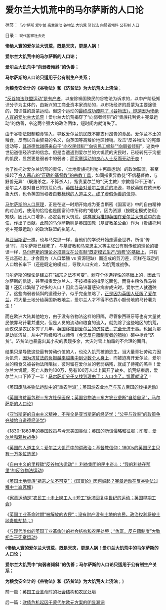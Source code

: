 # 爱尔兰大饥荒中的马尔萨斯的人口论

标签： `马尔萨斯` `爱尔兰` `宪章运动` `谷物法` `大饥荒` `济贫法` `向弱者倾斜` `公有制` `人口` 

目录： `现代国家社会史`

**惨绝人寰的爱尔兰大饥荒，既是天灾，更是人祸！**

**爱尔兰大饥荒中的马尔萨斯的人口论；**

**爱尔兰大饥荒中“向弱者倾斜”的伪善；**

**马尔萨斯的人口论只适用于公有制生产关系**；

**为粮食安全计的《谷物法》和《济贫法》为大饥荒火上浇油**；

[“反谷物法联盟运动”是有产者](../../../2011/12/11/利益集团的民主奋斗，自由主义的“反谷物法运动”.md)，以废除祸国殃民的谷物法为诉求的，以中产阶级知识分子为主体的，由新兴的工商业资本家资助的，以市场经济的启蒙为主要途径的，知识性的启蒙运动。但这个运动的[最终成功废除了《谷物法》，却是因为惨绝人寰的爱尔兰大饥荒](../../../2011/12/11/英国的民主，人道主义和讲政治.md)！爱尔兰大饥荒揭穿了“向弱者倾斜”的“贵族托利党＋宪章运动”的伪善，令这两个强大的政治团体，短时间内就消失了。

由于谷物法限制粮食输入，导致爱尔兰饥民既不能支付昂贵的食品，爱尔兰本土的粮食，反而以自由贸易的名义，向英国等高粮价地区倾销。攻击“反谷物法”的宪章运动等，[其道德优越感来自于“向农民倾斜”“向农民工倾斜”“向弱者倾斜](../../../2011/11/17/中外传统农村的革命游戏规则.md)”，这类中世纪道德经济学的信念。但是当遭遇到爱尔兰的大饥荒的灾民时，已经转死于沟壑的饥民，显然更是弱者中的弱者；[而宪章运动的良心人士反而无动于衷](../../../2011/12/11/宪章运动是愚昧的义和团，英国早期工会的成长.md)！

为了推托对爱尔兰饥荒的责任，（土地贵族托利党＋宪章运动）的政治联盟，甚至操起了[令人恶心的“正确的基督教”的宗教工具](../../../2011/4/2/爱尔兰大饥荒时侯的英国宗教歧视.md)，如同指责异教徒“不信基督教，与野兽无异”（既屠杀之，不算杀人），指责爱尔兰的“（天主教）宗教信仰不正确”，爱尔兰人要对自已的饥荒负责。[英国社会对爱尔兰饥荒的冷漠](../../../2011/12/10/英殖民帝国的“侵略”和自由主义“时代”.md)，导致英国在欧洲形象大伤，也令英国当权者[自我标榜的人道主义，成了虚假伪善的信仰](../../../2011/11/16/“信仰”“无私”“道德”“向弱者倾斜”的含义.md)。

[马尔萨斯的人口原理](../../../2010/12/25/计划生育正令整个中国社会瓦解.md)，正是在这一时期开始成为亚当斯密《国富论》中的自由精神的对台戏，使用的恰恰也是国富论中所称的“短缺”。因为资源（按既定模式使用）短缺，因此人口增多，必定会有大饥荒。[这样就为推卸英国在爱尔兰大饥荒中的责任](../../../2011/12/10/英国废除谷物法运动中的“重农学派”“炒楼”.md)，作出了贡献。此前的马尔萨斯则是英国国教（基督教圣公会）作为（贵族托利党＋宪章运动）的政治联盟的执笔人。

[与亚当斯密一样](../../../2011/12/10/道德经济学的“公平与效率”和亚当斯密的“自由精神”.md)，也与马克思一样，当他们的学说开始走遍全世界，所谓“传世”时，马尔萨斯已经死了。与基督教和马克思主义等主张公有制传统的理论的错误一样，[马尔萨斯的理论必须建立在公有制“既定模式生产/消费”的基础上](../../../2011/10/3/公民人口本身就是市场经济最大的财富.md)，只有在此基础上，才会因为（人口繁殖 vs
资源短缺）而造成的剪刀差，同样在既定的人口增长率下（还是既定的模式），导致人口灾难，如饥荒或战争。

马尔萨斯的理论是[建立在“祖宗之法不可变”，](../../../2011/12/11/宪章运动在反谷物法中瓦解，国富论因何崛起？.md)剥夺个体选择性的基础上的，因此马尔萨斯的信徒，甚至指责爱尔兰人，不按祖宗的指示吃面包，而将主粮依靠马铃薯！还因此繁殖了过多的人口！因此当马铃薯感染病害成灾时，爱尔兰人就遭殃了。这些向弱者倾斜的道德分子，似乎完全忽略了，[正是因为英国人征服了爱尔兰](../../../2011/10/31/基督教沙文主义欧洲中心论和种族主义，都服务于殖民主义.md)，将大量土地分给英国新教地主，爱尔兰人才不得不依靠小额份地的马铃薯为生！`

而在欧洲大陆其他地方，由于没有谷物法这样的阻隔，尽管象西班牙等也有大量贫民依靠马铃薯并遭灾，但是人员的流动和粮食的流入，就免除了这些地区的饥荒，而仅仅是农民多穷了几年。[英国移植到爱尔兰的济贫法，完全无济于事](../../../2011/12/10/英国济贫法社保，谷物法和马尔萨斯的人口论.md)。也因为那是劫贫济贫，从中产阶级和行业师傅（[今天反户籍制度者的猎物](../../../2010/3/6/为户籍制度正名，是民主启蒙的关键一环.md)）碗中抢食“济贫”。济贫法也暴露出其小灾的表现多余，大灾时雪上加霜的不合理的面目。

结果只是导致这些最有劳动价值的人，也沦入饥荒被迫逃生。当大量青壮劳动力因为饥荒，[因为济贫法的负担越来越集中到少数个人身上](../../../2010/12/6/社会的崩溃都是“中产阶级的崩溃”直到人吃人！.md)，而被迫离开爱尔兰，爱尔兰的粮食又被谷物法所阻拦，彼时留在爱尔兰的老弱病残，就成了待死的羔羊！爱尔兰大饥荒，死亡人数约100万，另有100万人以上离开了故乡。饥荒结束后，爱尔兰人口下降了一半！[马尔萨斯分子又找到理由了：人口少了，饥荒就没了](../../../2009/11/18/从发展的定义看马恩主义和两马人口论.md)！

《[英国废除谷物法运动中的“重农学派”；英国炒农业地产与东方帝国的炒楼运动](../../../2011/12/10/英国废除谷物法运动中的“重农学派”“炒楼”.md)》

《[英国济贫面包税＝东方社保医保；英国谷物法＝东方农业垄断“自给自足”，马尔萨斯的人口论](../../../2011/12/10/英国济贫法社保，谷物法和马尔萨斯的人口论.md)》

《[亚当斯密的自由主义精神，不完全是亚当斯密的经济学；“公平与效率”的政策争夺战始自道德经济学](../../../2011/12/10/道德经济学的“公平与效率”和亚当斯密的“自由精神”.md)》

《[1830-1860年的英国政策与今天美国类似；英国的所谓侵略和征服；印度，爱尔兰和鸦片战争](../../../2011/12/10/英殖民帝国的“侵略”和自由主义“时代”.md)》

《[英国的人道主义；爱尔兰大饥荒中的讲政治；基督教信仰；1800s的英国民主只有一万多位选民](../../../2011/12/11/英国的民主，人道主义和讲政治.md)》

《[自由主义的里程碑“反谷物法运动”！
利益集团的民主奋斗；“我的利益在那里”的反谷物法运动](../../../2011/12/11/利益集团的民主奋斗，自由主义的“反谷物法运动”.md)》

《[英国土地贵族“祖宗之法不可变”；《国富论》因何崛起？宪章运动在反谷物法过程中土崩瓦解](../../../2011/12/11/宪章运动在反谷物法中瓦解，国富论因何崛起？.md)》

《[宪章运动是“农民工＋未上岗工人＋短工”诉求回复中世纪的运动；英国早期工会](../../../2011/12/11/宪章运动是愚昧的义和团，英国早期工会的成长.md)》

《[英国工业革命时期“被解放的农民”；没有财产没有土地的农民，政治权利将被土地贵族劫持；](../../../2011/12/12/英国工业革命时期“被解放的农奴”.md)》

《[与现代类似的英国工业革命时的社会结构和农民处境；“仇富，反户籍制度”大致相当于宪章运动](../../../2011/12/12/英国工业革命时期“被解放的农奴”.md)》

《**惨绝人寰的爱尔兰大饥荒，既是天灾，更是人祸！爱尔兰大饥荒中的马尔萨斯的人口论；**

**爱尔兰大饥荒中“向弱者倾斜”的伪善；马尔萨斯的人口论只适用于公有制生产关系**；

**为粮食安全计的《谷物法》和《济贫法》为大饥荒火上浇油**；》

前一篇：[英国工业革命时的社会结构和农民处境](../../../2011/12/12/英国工业革命时的社会结构和农民处境.md)

后一篇：[欧债危机起因于蒙代尔欧元方案的明显漏洞](../../../2011/12/12/欧债危机起因于蒙代尔欧元方案的明显漏洞.md)